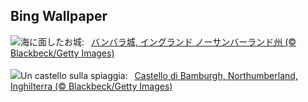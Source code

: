 ## Bing Wallpaper
![](https://www.bing.com/th?id=OHR.BamburghCastleUK_JA-JP0209461050_UHD.jpg&w=1000)海に面したお城:&nbsp;&ensp;[バンバラ城, イングランド ノーサンバーランド州 (© Blackbeck/Getty Images)](https://www.bing.com/th?id=OHR.BamburghCastleUK_JA-JP0209461050_UHD.jpg)
<br><br/>
![](https://www.bing.com/th?id=OHR.BamburghCastleUK_IT-IT5518925488_UHD.jpg&w=1000)Un castello sulla spiaggia:&nbsp;&ensp;[Castello di Bamburgh, Northumberland, Inghilterra (© Blackbeck/Getty Images)](https://www.bing.com/th?id=OHR.BamburghCastleUK_IT-IT5518925488_UHD.jpg)
<br><br/>
